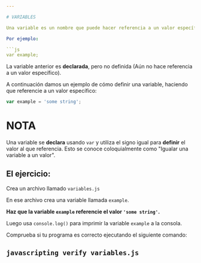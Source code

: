 ```yaml
---

# VARIABLES

Una variable es un nombre que puede hacer referencia a un valor específico. Declara una variable usando `var` seguido del nombre de la variable.

Por ejemplo:

```js
var example;
```

La variable anterior es **declarada**, pero no definida (Aún no hace referencia a un valor específico).

A continuación damos un ejemplo de cómo definir una variable, haciendo que referencie a un valor específico:

```js
var example = 'some string';
```

# NOTA

Una variable se **declara** usando `var` y utiliza el signo igual para **definir** el valor al que referencia. Esto se conoce coloquialmente como "Igualar una variable a un valor".

## El ejercicio:

Crea un archivo llamado `variables.js`

En ese archivo crea una variable llamada `example`.

**Haz que la variable `example` referencie el valor `'some string'`.**

Luego usa `console.log()` para imprimir la variable `example` a la consola.

Comprueba si tu programa es correcto ejecutando el siguiente comando:

`javascripting verify variables.js`
---
```

